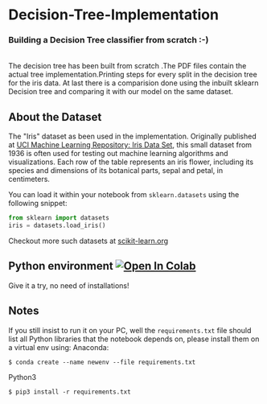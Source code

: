 <h1> Decision-Tree-Implementation</h1>
<h3> Building a Decision Tree classifier from scratch :-) </h3> <br>
The decision tree has been built from scratch .The PDF files contain the actual tree implementation.Printing steps for every split in the decision tree for the iris data.
At last there is a comparision done using the inbuilt sklearn Decision tree and comparing it with our model on the same dataset.


## About the Dataset
The "Iris" dataset as been used in the implementation. Originally published at [UCI Machine Learning Repository: Iris Data Set](https://archive.ics.uci.edu/ml/datasets/Iris), this small dataset from 1936 is often used for testing out machine learning algorithms and visualizations. 
Each row of the table represents an iris flower, including its species and dimensions of its botanical parts, sepal and petal, in centimeters.

You can load it within your notebook from `sklearn.datasets` using the following snippet:
```python
from sklearn import datasets
iris = datasets.load_iris()
```
Checkout more such datasets at [scikit-learn.org](https://scikit-learn.org/stable/datasets/index.html#toy-datasets)


## Python environment   [![Open In Colab](https://colab.research.google.com/assets/colab-badge.svg)](https://colab.research.google.com/github/ayanava-99/Decision-Tree-Implementation/blob/master/Decision%20Tree%20Implementation.ipynb)
Give it a try, no need of installations!


## Notes
If you still insist to run it on your PC, well the `requirements.txt` file should list all Python libraries that the notebook
depends on, please install them on a virtual env using:
Anaconda:
```
$ conda create --name newenv --file requirements.txt
```
Python3
```
$ pip3 install -r requirements.txt
```

